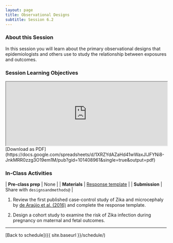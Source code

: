 ```yaml
---
layout: page
title: Observational Designs
subtitle: Session 6.2
---
```


### About this Session

In this session you will learn about the primary observational designs that epidemiologists and others use to study the relationship between exposures and outcomes.

### Session Learning Objectives
<iframe width="100%" height="200" src="https://docs.google.com/spreadsheets/d/1XRZYdAZaHd41wWaxJlJFYNi8-JnkMRR0zzg3O19em1M/pubhtml?gid=101408961&amp;single=true&amp;widget=true&amp;headers=false"></iframe>
[Download as PDF](https://docs.google.com/spreadsheets/d/1XRZYdAZaHd41wWaxJlJFYNi8-JnkMRR0zzg3O19em1M/pub?gid=101408961&single=true&output=pdf)

### In-Class Activities

| **Pre-class prep** | None |
| **Materials**      | [Response template](https://docs.google.com/document/d/1gkPoFB8evXxMZfL7yObirPSKTBGOWlGnbr-RiZea_oQ/edit?usp=sharing) |
| **Submission**     | Share with `designsandmethods@` |

<p></p>

1. Review the first published case-control study of Zika and microcephaly by [de Araújo et al. (2016)](http://www.thelancet.com/journals/laninf/article/PIIS1473-3099(16)30318-8/abstract) and complete the response template.

2. Design a cohort study to examine the risk of Zika infection during pregnancy on maternal and fetal outcomes.

* * *

[Back to schedule]({{ site.baseurl }}/schedule/)